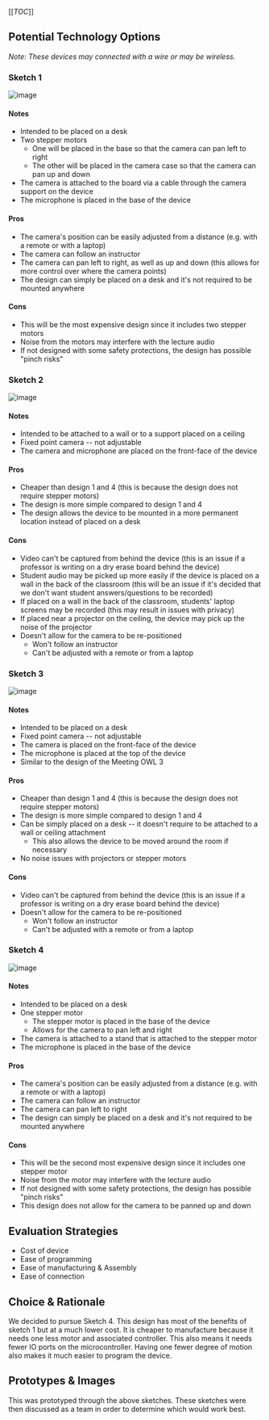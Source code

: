 [[_TOC_]]

## Potential Technology Options

_Note: These devices may connected with a wire or may be wireless._  
  
### Sketch 1  
![image](uploads/358681191c30a07ea04e4d77e48904c7/image.png)  
#### Notes  
- Intended to be placed on a desk
- Two stepper motors
  - One will be placed in the base so that the camera can pan left to right
  - The other will be placed in the camera case so that the camera can pan up and down
- The camera is attached to the board via a cable through the camera support on the device
- The microphone is placed in the base of the device
#### Pros  
- The camera's position can be easily adjusted from a distance (e.g. with a remote or with a laptop)
- The camera can follow an instructor
- The camera can pan left to right, as well as up and down (this allows for more control over where the camera points)
- The design can simply be placed on a desk and it's not required to be mounted anywhere
#### Cons
- This will be the most expensive design since it includes two stepper motors
- Noise from the motors may interfere with the lecture audio
- If not designed with some safety protections, the design has possible "pinch risks"

### Sketch 2
![image](uploads/b3cf90acd746fbd902f2a7b1e6a06592/image.png)  
#### Notes
- Intended to be attached to a wall or to a support placed on a ceiling
- Fixed point camera -- not adjustable
- The camera and microphone are placed on the front-face of the device
#### Pros  
- Cheaper than design 1 and 4 (this is because the design does not require stepper motors)
- The design is more simple compared to design 1 and 4
- The design allows the device to be mounted in a more permanent location instead of placed on a desk
#### Cons
- Video can't be captured from behind the device (this is an issue if a professor is writing on a dry erase board behind the device)
- Student audio may be picked up more easily if the device is placed on a wall in the back of the classroom (this will be an issue if it's decided that we don't want student answers/questions to be recorded)
- If placed on a wall in the back of the classroom, students' laptop screens may be recorded (this may result in issues with privacy)
- If placed near a projector on the ceiling, the device may pick up the noise of the projector
- Doesn't allow for the camera to be re-positioned
  - Won't follow an instructor
  - Can't be adjusted with a remote or from a laptop

### Sketch 3
![image](uploads/af68c7de0e10f377194344600c77be3d/image.png)  
#### Notes
- Intended to be placed on a desk
- Fixed point camera -- not adjustable
- The camera is placed on the front-face of the device
- The microphone is placed at the top of the device
- Similar to the design of the Meeting OWL 3
#### Pros
- Cheaper than design 1 and 4 (this is because the design does not require stepper motors)
- The design is more simple compared to design 1 and 4
- Can be simply placed on a desk -- it doesn't require to be attached to a wall or ceiling attachment
  - This also allows the device to be moved around the room if necessary
- No noise issues with projectors or stepper motors
#### Cons  
- Video can't be captured from behind the device (this is an issue if a professor is writing on a dry erase board behind the device)
- Doesn't allow for the camera to be re-positioned
  - Won't follow an instructor
  - Can't be adjusted with a remote or from a laptop  

### Sketch 4
![image](uploads/d7d5b1fdc38046ee057e577e9b01e8b6/image.png)
#### Notes
- Intended to be placed on a desk
- One stepper motor
  - The stepper motor is placed in the base of the device
  - Allows for the camera to pan left and right
- The camera is attached to a stand that is attached to the stepper motor
- The microphone is placed in the base of the device
#### Pros  
- The camera's position can be easily adjusted from a distance (e.g. with a remote or with a laptop)
- The camera can follow an instructor
- The camera can pan left to right
- The design can simply be placed on a desk and it's not required to be mounted anywhere
#### Cons
- This will be the second most expensive design since it includes one stepper motor
- Noise from the motor may interfere with the lecture audio
- If not designed with some safety protections, the design has possible "pinch risks"
- This design does not allow for the camera to be panned up and down

## Evaluation Strategies
- Cost of device
- Ease of programming
- Ease of manufacturing & Assembly
- Ease of connection

## Choice & Rationale
We decided to pursue Sketch 4. This design has most of the benefits of sketch 1 but at a much lower cost. It is cheaper to manufacture because it needs one less motor and associated controller. This also means it needs fewer IO ports on the microcontroller. Having one fewer degree of motion also makes it much easier to program the device.

## Prototypes & Images
This was prototyped through the above sketches. These sketches were then discussed as a team in order to determine which would work best. 









